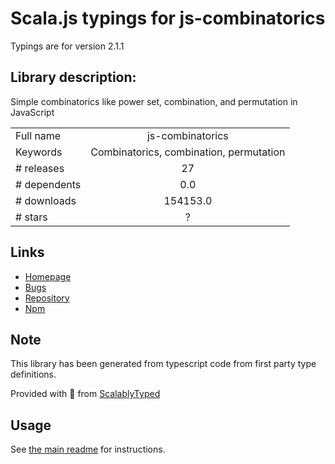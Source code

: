 
# Scala.js typings for js-combinatorics

Typings are for version 2.1.1

## Library description:
Simple combinatorics like power set, combination, and permutation in JavaScript

|                    |                 |
| ------------------ | :-------------: |
| Full name          | js-combinatorics |
| Keywords           | Combinatorics, combination, permutation |
| # releases         | 27 |
| # dependents       | 0.0 |
| # downloads        | 154153.0 |
| # stars            | ? |

## Links
- [Homepage](https://github.com/dankogai/js-combinatorics#readme)
- [Bugs](https://github.com/dankogai/js-combinatorics/issues)
- [Repository](https://github.com/dankogai/js-combinatorics)
- [Npm](https://www.npmjs.com/package/js-combinatorics)
    


## Note
This library has been generated from typescript code from first party type definitions.

Provided with :purple_heart: from [ScalablyTyped](https://github.com/oyvindberg/ScalablyTyped)

## Usage
See [the main readme](../../readme.md) for instructions.


